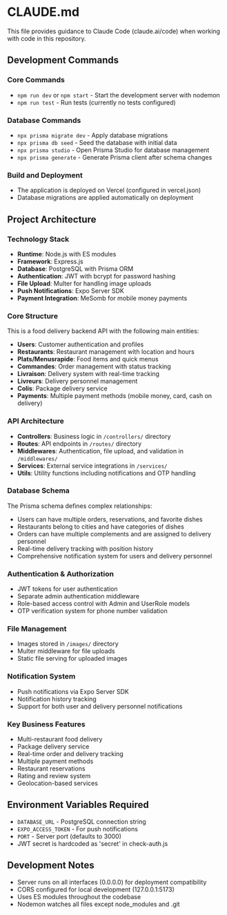 # CLAUDE.md

This file provides guidance to Claude Code (claude.ai/code) when working with code in this repository.

## Development Commands

### Core Commands
- `npm run dev` or `npm start` - Start the development server with nodemon
- `npm run test` - Run tests (currently no tests configured)

### Database Commands
- `npx prisma migrate dev` - Apply database migrations
- `npx prisma db seed` - Seed the database with initial data
- `npx prisma studio` - Open Prisma Studio for database management
- `npx prisma generate` - Generate Prisma client after schema changes

### Build and Deployment
- The application is deployed on Vercel (configured in vercel.json)
- Database migrations are applied automatically on deployment

## Project Architecture

### Technology Stack
- **Runtime**: Node.js with ES modules
- **Framework**: Express.js
- **Database**: PostgreSQL with Prisma ORM
- **Authentication**: JWT with bcrypt for password hashing
- **File Upload**: Multer for handling image uploads
- **Push Notifications**: Expo Server SDK
- **Payment Integration**: MeSomb for mobile money payments

### Core Structure
This is a food delivery backend API with the following main entities:
- **Users**: Customer authentication and profiles
- **Restaurants**: Restaurant management with location and hours
- **Plats/Menusrapide**: Food items and quick menus
- **Commandes**: Order management with status tracking
- **Livraison**: Delivery system with real-time tracking
- **Livreurs**: Delivery personnel management
- **Colis**: Package delivery service
- **Payments**: Multiple payment methods (mobile money, card, cash on delivery)

### API Architecture
- **Controllers**: Business logic in `/controllers/` directory
- **Routes**: API endpoints in `/routes/` directory
- **Middlewares**: Authentication, file upload, and validation in `/middlewares/`
- **Services**: External service integrations in `/services/`
- **Utils**: Utility functions including notifications and OTP handling

### Database Schema
The Prisma schema defines complex relationships:
- Users can have multiple orders, reservations, and favorite dishes
- Restaurants belong to cities and have categories of dishes
- Orders can have multiple complements and are assigned to delivery personnel
- Real-time delivery tracking with position history
- Comprehensive notification system for users and delivery personnel

### Authentication & Authorization
- JWT tokens for user authentication
- Separate admin authentication middleware
- Role-based access control with Admin and UserRole models
- OTP verification system for phone number validation

### File Management
- Images stored in `/images/` directory
- Multer middleware for file uploads
- Static file serving for uploaded images

### Notification System
- Push notifications via Expo Server SDK
- Notification history tracking
- Support for both user and delivery personnel notifications

### Key Business Features
- Multi-restaurant food delivery
- Package delivery service
- Real-time order and delivery tracking
- Multiple payment methods
- Restaurant reservations
- Rating and review system
- Geolocation-based services

## Environment Variables Required
- `DATABASE_URL` - PostgreSQL connection string
- `EXPO_ACCESS_TOKEN` - For push notifications
- `PORT` - Server port (defaults to 3000)
- JWT secret is hardcoded as 'secret' in check-auth.js

## Development Notes
- Server runs on all interfaces (0.0.0.0) for deployment compatibility
- CORS configured for local development (127.0.0.1:5173)
- Uses ES modules throughout the codebase
- Nodemon watches all files except node_modules and .git